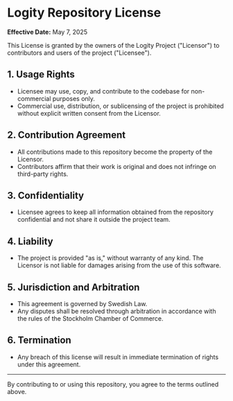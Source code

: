 # Logity Repository License

**Effective Date:** May 7, 2025

This License is granted by the owners of the Logity Project ("Licensor") to contributors and users of the project ("Licensee").

## 1. Usage Rights

- Licensee may use, copy, and contribute to the codebase for non-commercial purposes only.
- Commercial use, distribution, or sublicensing of the project is prohibited without explicit written consent from the Licensor.

## 2. Contribution Agreement

- All contributions made to this repository become the property of the Licensor.
- Contributors affirm that their work is original and does not infringe on third-party rights.

## 3. Confidentiality

- Licensee agrees to keep all information obtained from the repository confidential and not share it outside the project team.

## 4. Liability

- The project is provided "as is," without warranty of any kind. The Licensor is not liable for damages arising from the use of this software.

## 5. Jurisdiction and Arbitration

- This agreement is governed by Swedish Law.
- Any disputes shall be resolved through arbitration in accordance with the rules of the Stockholm Chamber of Commerce.

## 6. Termination

- Any breach of this license will result in immediate termination of rights under this agreement.

---

By contributing to or using this repository, you agree to the terms outlined above.
